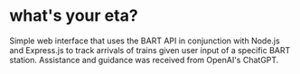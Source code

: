 # what's your eta?
Simple web interface that uses the BART API in conjunction with Node.js and Express.js to track arrivals of trains given user input of a specific BART station. Assistance and guidance was received from OpenAI's ChatGPT.
